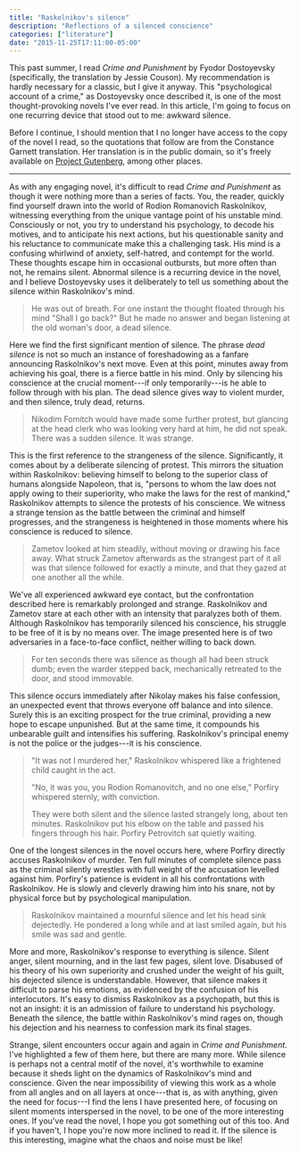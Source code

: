 ```yaml
---
title: "Raskolnikov's silence"
description: "Reflections of a silenced conscience"
categories: ["literature"]
date: "2015-11-25T17:11:00-05:00"
---
```


This past summer, I read _Crime and Punishment_ by Fyodor Dostoyevsky (specifically, the translation by Jessie Couson). My recommendation is hardly necessary for a classic, but I give it anyway. This "psychological account of a crime," as Dostoyevsky once described it, is one of the most thought-provoking novels I've ever read. In this article, I'm going to focus on one recurring device that stood out to me: awkward silence.

<!--more-->

Before I continue, I should mention that I no longer have access to the copy of the novel I read, so the quotations that follow are from the Constance Garnett translation. Her translation is in the public domain, so it's freely available on [Project Gutenberg][gut], among other places.

* * *

As with any engaging novel, it's difficult to read _Crime and Punishment_ as though it were nothing more than a series of facts. You, the reader, quickly find yourself drawn into the world of Rodion Romanovich Raskolnikov, witnessing everything from the unique vantage point of his unstable mind. Consciously or not, you try to understand his psychology, to decode his motives, and to anticipate his next actions, but his questionable sanity and his reluctance to communicate make this a challenging task. His mind is a confusing whirlwind of anxiety, self-hatred, and contempt for the world. These thoughts escape him in occasional outbursts, but more often than not, he remains silent. Abnormal silence is a recurring device in the novel, and I believe Dostoyevsky uses it deliberately to tell us something about the silence within Raskolnikov's mind.

> He was out of breath. For one instant the thought floated through his mind "Shall I go back?" But he made no answer and began listening at the old woman's door, a dead silence.

Here we find the first significant mention of silence. The phrase _dead silence_ is not so much an instance of foreshadowing as a fanfare announcing Raskolnikov's next move. Even at this point, minutes away from achieving his goal, there is a fierce battle in his mind. Only by silencing his conscience at the crucial moment---if only temporarily---is he able to follow through with his plan. The dead silence gives way to violent murder, and then silence, truly dead, returns.

> Nikodim Fomitch would have made some further protest, but glancing at the head clerk who was looking very hard at him, he did not speak. There was a sudden silence. It was strange.

This is the first reference to the strangeness of the silence. Significantly, it comes about by a deliberate silencing of protest. This mirrors the situation within Raskolnikov: believing himself to belong to the superior class of humans alongside Napoleon, that is, "persons to whom the law does not apply owing to their superiority, who make the laws for the rest of mankind," Raskolnikov attempts to silence the protests of his conscience. We witness a strange tension as the battle between the criminal and himself progresses, and the strangeness is heightened in those moments where his conscience is reduced to silence.

> Zametov looked at him steadily, without moving or drawing his face away. What struck Zametov afterwards as the strangest part of it all was that silence followed for exactly a minute, and that they gazed at one another all the while.

We've all experienced awkward eye contact, but the confrontation described here is remarkably prolonged and strange. Raskolnikov and Zametov stare at each other with an intensity that paralyzes both of them. Although Raskolnikov has temporarily silenced his conscience, his struggle to be free of it is by no means over. The image presented here is of two adversaries in a face-to-face conflict, neither willing to back down.

> For ten seconds there was silence as though all had been struck dumb; even the warder stepped back, mechanically retreated to the door, and stood immovable.

This silence occurs immediately after Nikolay makes his false confession, an unexpected event that throws everyone off balance and into silence. Surely this is an exciting prospect for the true criminal, providing a new hope to escape unpunished. But at the same time, it compounds his unbearable guilt and intensifies his suffering. Raskolnikov's principal enemy is not the police or the judges---it is his conscience.

> "It was not I murdered her," Raskolnikov whispered like a frightened child caught in the act.
>
> "No, it was you, you Rodion Romanovitch, and no one else," Porfiry whispered sternly, with conviction.
>
> They were both silent and the silence lasted strangely long, about ten minutes. Raskolnikov put his elbow on the table and passed his fingers through his hair. Porfiry Petrovitch sat quietly waiting.

One of the longest silences in the novel occurs here, where Porfiry directly accuses Raskolnikov of murder. Ten full minutes of complete silence pass as the criminal silently wrestles with full weight of the accusation levelled against him. Porfiry's patience is evident in all his confrontations with Raskolnikov. He is slowly and cleverly drawing him into his snare, not by physical force but by psychological manipulation.

> Raskolnikov maintained a mournful silence and let his head sink dejectedly. He pondered a long while and at last smiled again, but his smile was sad and gentle.

More and more, Raskolnikov's response to everything is silence. Silent anger, silent mourning, and in the last few pages, silent love. Disabused of his theory of his own superiority and crushed under the weight of his guilt, his dejected silence is understandable. However, that silence makes it difficult to parse his emotions, as evidenced by the confusion of his interlocutors. It's easy to dismiss Raskolnikov as a psychopath, but this is not an insight: it is an admission of failure to understand his psychology. Beneath the silence, the battle within Raskolnikov's mind rages on, though his dejection and his nearness to confession mark its final stages.

Strange, silent encounters occur again and again in _Crime and Punishment_. I've highlighted a few of them here, but there are many more. While silence is perhaps not a central motif of the novel, it's worthwhile to examine because it sheds light on the dynamics of Raskolnikov's mind and conscience. Given the near impossibility of viewing this work as a whole from all angles and on all layers at once---that is, as with anything, given the need for focus---I find the lens I have presented here, of focusing on silent moments interspersed in the novel, to be one of the more interesting ones. If you've read the novel, I hope you got something out of this too. And if you haven't, I hope you're now more inclined to read it. If the silence is this interesting, imagine what the chaos and noise must be like!

[gut]: http://www.gutenberg.org/ebooks/2554
